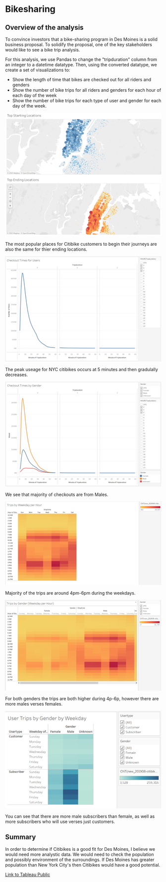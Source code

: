 # Bikesharing

## Overview of the analysis

To convince investors that a bike-sharing program in Des Moines is a solid business proposal. To solidify the proposal, one of the key stakeholders would like to see a bike trip analysis.

For this analysis, we use Pandas to change the "tripduration" column from an integer to a datetime datatype. Then, using the converted datatype, we create a set of visualizations to:

- Show the length of time that bikes are checked out for all riders and genders
- Show the number of bike trips for all riders and genders for each hour of each day of the week
- Show the number of bike trips for each type of user and gender for each day of the week.

![Top.PNG](Resources/Top.PNG)

The most popular places for Citibike customers to begin their journeys are also the same for thier ending locations. 

![CheckoutByUser.PNG](Resources/CheckoutByUser.PNG)

The peak useage for NYC citibikes occurs at 5 minutes and then gradulally decreases.

![checkoutbygender.PNG](Resources/checkoutbygender.PNG)

We see that majority of checkouts are from Males.

![tripsbyweekdayperhour.PNG](Resources/tripsbyweekdayperhour.PNG)

Majority of the trips are around 4pm-6pm during the weekdays.

![Tripsbygender.PNG](Resources/Tripsbygender.PNG)

For both genders the trips are both higher during 4p-6p, however there are more males verses females.

![usertripsbygender.PNG](Resources/usertripsbygender.PNG)

You can see that there are more male subscribers than female, as well as more subscribers who will use verses just customers. 

## Summary

In order to determine if Citibikes is a good fit for Des Moines, I believe we would need more analystic data. We would need to check the population and possibly environment of the surroundings. If Des Moines has greater population than New York City's then Citibikes would have a good potential.  

[Link to Tableau Public](https://public.tableau.com/app/profile/lin5570/viz/NYCCitiBike_16320317202900/NYCCitiBike?publish=yes)
